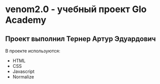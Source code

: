 # venom2.0 - учебный проект Glo Academy
## Проект выполнил Тернер Артур Эдуардович

В проекте используются:
- HTML
- CSS
- Javascript
- Normalize
